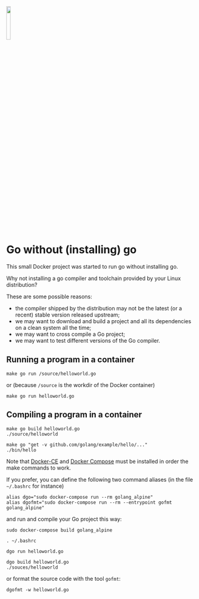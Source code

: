 <img width="15%" src="https://raw.github.com/golang-samples/gopher-vector/master/gopher.png"/>

# Go without (installing) go

This small Docker project was started to run go without installing go.

Why not installing a go compiler and toolchain provided by your Linux distribution?

These are some possible reasons:

 * the compiler shipped by the distribution may not be the latest (or a recent) stable version released upstream;
 * we may want to download and build a project and all its dependencies on a clean system all the time;
 * we may want to cross compile a Go project;
 * we may want to test different versions of the Go compiler.

## Running a program in a container

    make go run /source/helloworld.go

or (because `/source` is the workdir of the Docker container)

    make go run helloworld.go

## Compiling a program in a container

    make go build helloworld.go
    ./source/helloworld

    make go "get -v github.com/golang/example/hello/..."
    ./bin/hello

Note that [Docker-CE][docker-ce] and [Docker Compose][docker-compose] must be installed in order
the make commands to work.

If you prefer, you can define the following two command aliases (in the file `~/.bashrc` for instance)

    alias dgo="sudo docker-compose run --rm golang_alpine"
    alias dgofmt="sudo docker-compose run --rm --entrypoint gofmt golang_alpine"

and run and compile your Go project this way:

    sudo docker-compose build golang_alpine
    
    . ~/.bashrc

    dgo run helloworld.go
    
    dgo build helloworld.go
    ./souces/helloworld

or format the source code with the tool `gofmt`:

    dgofmt -w helloworld.go

[docker-ce]: https://www.docker.com/community-edition/
[docker-compose]: https://docs.docker.com/compose/
